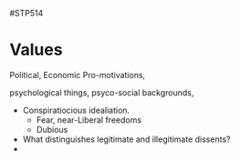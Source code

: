 #STP514 

# Values
Political, Economic 
Pro-motivations, 

psychological things, psyco-social backgrounds, 
* Conspiratiocious idealiation. 
	* Fear, near-Liberal freedoms
	* Dubious 
* What distinguishes legitimate and illegitimate dissents?
* 